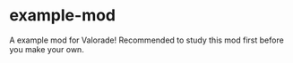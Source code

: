 # example-mod
A example mod for Valorade! Recommended to study this mod first before you make your own.
